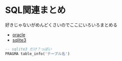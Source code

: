 # SQL関連まとめ

好きじゃないがめんどくさいのでここにいろいろまとめる

- [oracle](oracle)
- [sqlite3](sqlite3)

```sql
-- sqlite3 だけ？っぽい
PRAGMA table_info('テーブル名')

```
